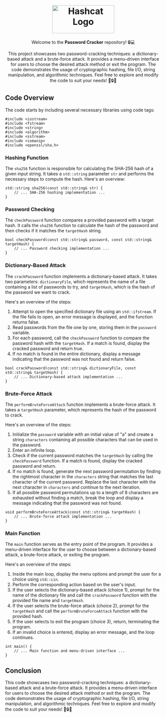 <h1 align="center">
  <img src="https://encrypted-tbn0.gstatic.com/images?q=tbn:ANd9GcTFmBwx9zT344IIpJJB-fFHU62TMDhDVctAovQSSaxosN_fakHRbWGWhBWkGNKduFgFTIE&usqp=CAU" alt="Hashcat Logo" width="200" height="90">
</h1>

<p align="center">
  Welcome to the <strong>Password Cracker</strong> repository! 🔒💻
</p>

<p align="center">
  This project showcases two password-cracking techniques: a dictionary-based attack and a brute-force attack. It provides a menu-driven interface for users to choose the desired attack method or exit the program. The code demonstrates the usage of cryptographic hashing, file I/O, string manipulation, and algorithmic techniques. Feel free to explore and modify the code to suit your needs! 🚀🔒💡
</p>

<h2>Code Overview</h2>

<p>The code starts by including several necessary libraries using code tags:</p>

<pre><code class="cpp">#include &lt;iostream&gt;
#include &lt;fstream&gt;
#include &lt;string&gt;
#include &lt;algorithm&gt;
#include &lt;sstream&gt;
#include &lt;iomanip&gt;
#include &lt;openssl/sha.h&gt;
</code></pre>

<h3>Hashing Function</h3>

<p>The <code>sha256</code> function is responsible for calculating the SHA-256 hash of a given input string. It takes a <code>std::string</code> parameter <code>str</code> and performs the necessary steps to compute the hash. Here's an overview:</p>

<pre><code class="cpp">std::string sha256(const std::string&amp; str) {
    // ... SHA-256 hashing implementation ...
}
</code></pre>

<h3>Password Checking</h3>

<p>The <code>checkPassword</code> function compares a provided password with a target hash. It calls the <code>sha256</code> function to calculate the hash of the password and then checks if it matches the <code>targetHash</code> string.</p>

<pre><code class="cpp">bool checkPassword(const std::string&amp; password, const std::string&amp; targetHash) {
    // ... Password checking implementation ...
}
</code></pre>

<h3>Dictionary-Based Attack</h3>

<p>The <code>crackPassword</code> function implements a dictionary-based attack. It takes two parameters: <code>dictionaryFile</code>, which represents the name of a file containing a list of passwords to try, and <code>targetHash</code>, which is the hash of the password we want to crack.</p>

<p>Here's an overview of the steps:</p>

<ol>
  <li>Attempt to open the specified dictionary file using an <code>std::ifstream</code>. If the file fails to open, an error message is displayed, and the function returns false.</li>
  <li>Read passwords from the file one by one, storing them in the <code>password</code> variable.</li>
  <li>For each password, call the <code>checkPassword</code> function to compare the password hash with the <code>targetHash</code>. If a match is found, display the cracked password and return true.</li>
  <li>If no match is found in the entire dictionary, display a message indicating that the password was not found and return false.</li>
</ol>

<pre><code class="cpp">bool crackPassword(const std::string&amp; dictionaryFile, const std::string&amp; targetHash) {
    // ... Dictionary-based attack implementation ...
}
</code></pre>

<h3>Brute-Force Attack</h3>

<p>The <code>performBruteForceAttack</code> function implements a brute-force attack. It takes a <code>targetHash</code> parameter, which represents the hash of the password to crack.</p>

<p>Here's an overview of the steps:</p>

<ol>
  <li>Initialize the <code>password</code> variable with an initial value of "a" and create a string <code>characters</code> containing all possible characters that can be used in the password.</li>
  <li>Enter an infinite loop.</li>
  <li>Check if the current password matches the <code>targetHash</code> by calling the <code>checkPassword</code> function. If a match is found, display the cracked password and return.</li>
  <li>If no match is found, generate the next password permutation by finding the rightmost character in the <code>characters</code> string that matches the last character of the current password. Replace the last character with the next character in <code>characters</code> and continue to the next iteration.</li>
  <li>If all possible password permutations up to a length of 8 characters are exhausted without finding a match, break the loop and display a message indicating that the password was not found.</li>
</ol>

<pre><code class="cpp">void performBruteForceAttack(const std::string&amp; targetHash) {
    // ... Brute-force attack implementation ...
}
</code></pre>

<h3>Main Function</h3>

<p>The <code>main</code> function serves as the entry point of the program. It provides a menu-driven interface for the user to choose between a dictionary-based attack, a brute-force attack, or exiting the program.</p>

<p>Here's an overview of the steps:</p>

<ol>
  <li>Inside the main loop, display the menu options and prompt the user for a choice using <code>std::cin</code>.</li>
  <li>Perform the corresponding action based on the user's input.</li>
  <li>If the user selects the dictionary-based attack (choice 1), prompt for the name of the dictionary file and call the <code>crackPassword</code> function with the provided file name and <code>targetHash</code>.</li>
  <li>If the user selects the brute-force attack (choice 2), prompt for the <code>targetHash</code> and call the <code>performBruteForceAttack</code> function with the provided hash.</li>
  <li>If the user selects to exit the program (choice 3), return, terminating the program.</li>
  <li>If an invalid choice is entered, display an error message, and the loop continues.</li>
</ol>

<pre><code class="cpp">int main() {
    // ... Main function and menu-driven interface ...
}
</code></pre>

<h2>Conclusion</h2>

<p>This code showcases two password-cracking techniques: a dictionary-based attack and a brute-force attack. It provides a menu-driven interface for users to choose the desired attack method or exit the program. The code demonstrates the usage of cryptographic hashing, file I/O, string manipulation, and algorithmic techniques. Feel free to explore and modify the code to suit your needs! 🚀🔒💡</p>
